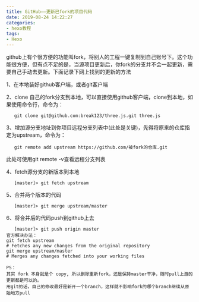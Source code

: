 ```yaml
---
title: GitHub——更新已fork的项目代码
date: 2019-08-24 14:22:27
categories: 
- hexo教程
tags:
- Hexo
---
```


github上有个很方便的功能叫fork，将别人的工程一键复制到自己账号下。这个功能很方便，但有点不足的是，当源项目更新后，你fork的分支并不会一起更新，需要自己手动去更新。下面记录下网上找到的更新的方法

1、在本地装好github客户端，或者git客户端

2、clone 自己的fork分支到本地，可以直接使用github客户端，clone到本地，如果使用命令行，命令为：

```
   git clone git@github.com:break123/three.js.git three.js
```

3、增加源分支地址到你项目远程分支列表中(此处是关键)，先得将原来的仓库指定为upstream，命令为：

```
   git remote add upstream https://github.com/被fork的仓库.git
```

此处可使用git remote -v查看远程分支列表

4、fetch源分支的新版本到本地

```
   [master]> git fetch upstream
```

5、合并两个版本的代码

```
   [master]> git merge upstream/master
```

6、将合并后的代码push到github上去

```
   [master]> git push origin master
官方解决办法：
git fetch upstream
# Fetches any new changes from the original repository
git merge upstream/master
# Merges any changes fetched into your working files

PS：
其实 fork 本身就是个 copy, 所以删除重新fork，还是保持master干净，随时pull上游的更新都是可以的。
用git的话，自己的修改最好是新开一个branch，这样就不影响fork的哪个branch继续从原始地方pull
```

